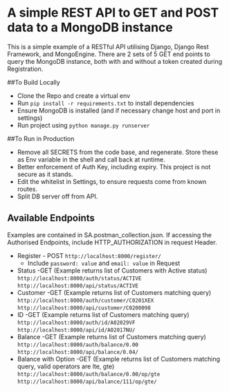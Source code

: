 # A simple REST API to GET and POST data to a MongoDB instance

This is a simple example of a RESTful API utilising Django, 
Django Rest Framework, and MongoEngine. There are 2 sets of 5 GET end points
to query the MongoDB instance, both with and without a token created during 
 Registration. 
 
##To Build Locally
* Clone the Repo and create a virtual env
* Run ```pip install -r requirements.txt``` to install dependencies
* Ensure MongoDB is installed (and if necessary change host and port in settings)
* Run project using ```python manage.py runserver```

##To Run in Production
* Remove all SECRETS from the code base, and regenerate. 
Store these as Env variable in the shell and call back at runtime.
* Better enforcement of Auth Key, including expiry. This project is not secure as it stands.
* Edit the whitelist in Settings, to ensure requests come from known routes. 
* Split DB server off from API.

## Available Endpoints
Examples are contained in SA.postman_collection.json.
If accessing the Authorised Endpoints, include HTTP_AUTHORIZATION in request Header.
* Register - POST
```http://localhost:8000/register/```
    * Include ```password: value``` and ```email: value``` in Request
* Status -GET (Example returns list of Customers with Active status)
```http://localhost:8000/auth/status/ACTIVE```
```http://localhost:8000/api/status/ACTIVE```
* Customer -GET (Example returns list of Customers matching query)
```http://localhost:8000/auth/customer/C0201XEX```
```http://localhost:8000/api/customer/C0200098```
* ID -GET (Example returns list of Customers matching query)
```http://localhost:8000/auth/id/A02029VF```
```http://localhost:8000/api/id/A02017NU/```
* Balance -GET (Example returns list of Customers matching query)
```http://localhost:8000/auth/balance/0.00```
```http://localhost:8000/api/balance/0.04/```
* Balance with Option -GET (Example returns list of Customers matching query, valid operators are lte, gte)
```http://localhost:8000/auth/balance/0.00/op/gte```
```http://localhost:8000/api/balance/111/op/gte/```